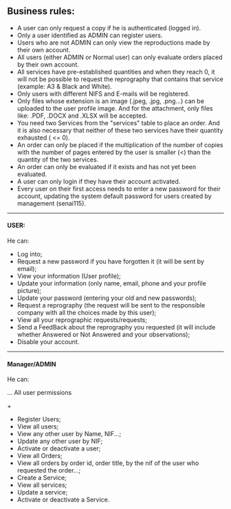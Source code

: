 ## Business rules:

- A user can only request a copy if he is authenticated (logged in).
- Only a user identified as ADMIN can register users.
- Users who are not ADMIN can only view the reproductions made by their own account.
- All users (either ADMIN or Normal user) can only evaluate orders placed by their own account.
- All services have pre-established quantities and when they reach 0, it will not be possible to request the reprography that contains that service (example: A3 & Black and White).
- Only users with different NIFS and E-mails will be registered.
- Only files whose extension is an image (.jpeg, .jpg, .png...) can be uploaded to the user profile image. And for the attachment, only files like: .PDF, .DOCX and .XLSX will be accepted.
- You need two Services from the "services" table to place an order. And it is also necessary that neither of these two services have their quantity exhausted ( <= 0).
- An order can only be placed if the multiplication of the number of copies with the number of pages entered by the user is smaller (<) than the quantity of the two services.
- An order can only be evaluated if it exists and has not yet been evaluated.
- A user can only login if they have their account activated.
- Every user on their first access needs to enter a new password for their account, updating the system default password for users created by management (senai115).


___

#### USER:

He can:

- Log into;
- Request a new password if you have forgotten it (it will be sent by email);
- View your information (User profile);
- Update your information (only name, email, phone and your profile picture);
- Update your password (entering your old and new passwords);
- Request a reprography (the request will be sent to the responsible company with all the choices made by this user);
- View all your reprographic requests/requests;
- Send a FeedBack about the reprography you requested (it will include whether Answered or Not Answered and your observations);
- Disable your account.


____

#### Manager/ADMIN

He can:

... All user permissions

 _+_

- Register Users;
- View all users;
- View any other user by Name, NIF...;
- Update any other user by NIF;
- Activate or deactivate a user;
- View all Orders;
- View all orders by order id, order title, by the nif of the user who requested the order...;
- Create a Service;
- View all services;
- Update a service;
- Activate or deactivate a Service.
